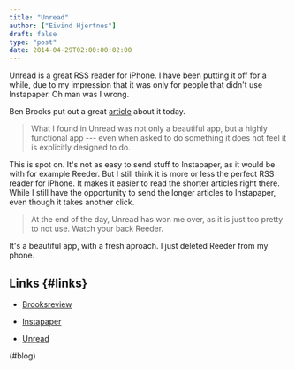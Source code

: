 ```yaml
---
title: "Unread"
author: ["Eivind Hjertnes"]
draft: false
type: "post"
date: 2014-04-29T02:00:00+02:00
---
```


Unread is a great RSS reader for iPhone. I have been putting it off for
a while, due to my impression that it was only for people that didn't
use Instapaper. Oh man was I wrong.

Ben Brooks put out a great
[article](http://brooksreview.net/2014/04/unread-rss/) about it today.

> What I found in Unread was not only a beautiful app, but a highly
> functional app --- even when asked to do something it does not feel it
> is explicitly designed to do.

This is spot on. It's not as easy to send stuff to Instapaper, as it
would be with for example Reeder. But I still think it is more or less
the perfect RSS reader for iPhone. It makes it easier to read the
shorter articles right there. While I still have the opportunity to send
the longer articles to Instapaper, even though it takes another click.

> At the end of the day, Unread has won me over, as it is just too
> pretty to not use. Watch your back Reeder.

It's a beautiful app, with a fresh aproach. I just deleted Reeder from
my phone.


## Links {#links}

-   [Brooksreview](http://brooksreview.net)

    <div class="HTML">
      <div></div>

    </p>

    </div>

-   [Instapaper](http://instapaper.com)

-   [Unread](http://jaredsinclair.com/unread/)

(#blog)
